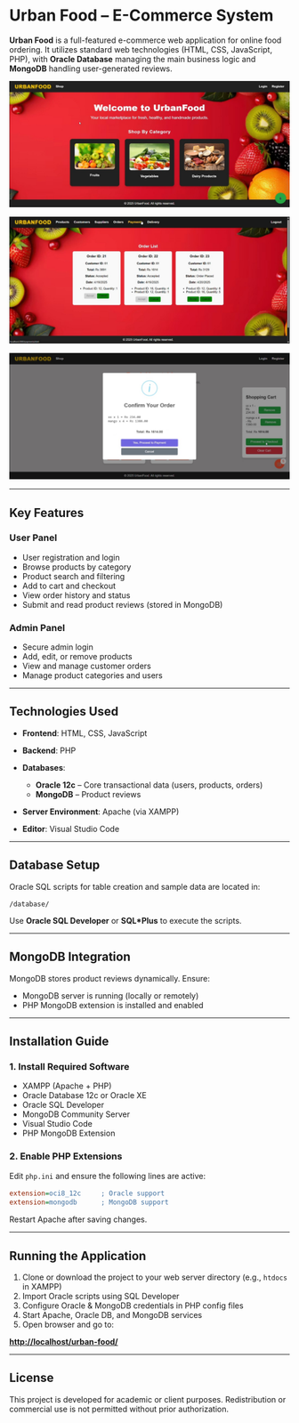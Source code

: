 # Urban Food – E-Commerce System

**Urban Food** is a full-featured e-commerce web application for online food ordering. It utilizes standard web technologies (HTML, CSS, JavaScript, PHP), with **Oracle Database** managing the main business logic and **MongoDB** handling user-generated reviews.

![E-Commerce Screenshot](https://raw.githubusercontent.com/AmjadAzward/E-Commerce-System/main/Images/IMG-20250619-WA0027.jpg)

![E-Commerce Screenshot](https://raw.githubusercontent.com/AmjadAzward/E-Commerce-System/main/Images/IMG-20250619-WA0024.jpg)

![E-Commerce Screenshot](https://raw.githubusercontent.com/AmjadAzward/E-Commerce-System/main/Images/IMG-20250619-WA0021.jpg)

---

##  Key Features

### User Panel

* User registration and login
* Browse products by category
* Product search and filtering
* Add to cart and checkout
* View order history and status
* Submit and read product reviews (stored in MongoDB)

###  Admin Panel

* Secure admin login
* Add, edit, or remove products
* View and manage customer orders
* Manage product categories and users

---

##  Technologies Used

* **Frontend**: HTML, CSS, JavaScript
* **Backend**: PHP
* **Databases**:

  * **Oracle 12c** – Core transactional data (users, products, orders)
  * **MongoDB** – Product reviews
* **Server Environment**: Apache (via XAMPP)
* **Editor**: Visual Studio Code

---

##  Database Setup

Oracle SQL scripts for table creation and sample data are located in:

```
/database/
```

Use **Oracle SQL Developer** or **SQL\*Plus** to execute the scripts.

---

##  MongoDB Integration

MongoDB stores product reviews dynamically. Ensure:

* MongoDB server is running (locally or remotely)
* PHP MongoDB extension is installed and enabled

---

##  Installation Guide

### 1. Install Required Software

* XAMPP (Apache + PHP)
* Oracle Database 12c or Oracle XE
* Oracle SQL Developer
* MongoDB Community Server
* Visual Studio Code
* PHP MongoDB Extension

### 2. Enable PHP Extensions

Edit `php.ini` and ensure the following lines are active:

```ini
extension=oci8_12c     ; Oracle support
extension=mongodb      ; MongoDB support
```

Restart Apache after saving changes.

---

##  Running the Application

1. Clone or download the project to your web server directory (e.g., `htdocs` in XAMPP)
2. Import Oracle scripts using SQL Developer
3. Configure Oracle & MongoDB credentials in PHP config files
4. Start Apache, Oracle DB, and MongoDB services
5. Open browser and go to:

**[http://localhost/urban-food/](http://localhost/urban-food/)**

---

##  License

This project is developed for academic or client purposes. Redistribution or commercial use is not permitted without prior authorization.


